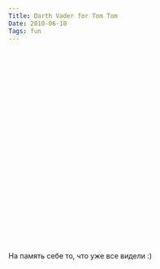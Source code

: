 ```yaml
---
Title: Darth Vader for Tom Tom
Date: 2010-06-10
Tags: fun
---
```


<object width="640" height="385"><param name="movie" value="http://www.youtube.com/v/2ljFfL-mL70&amp;hl=en_US&amp;fs=1&amp;"></param><param name="allowFullScreen" value="true"></param><param name="allowscriptaccess" value="always"></param><embed src="http://www.youtube.com/v/2ljFfL-mL70&amp;hl=en_US&amp;fs=1&amp;" type="application/x-shockwave-flash" allowscriptaccess="always" allowfullscreen="true" width="640" height="385"></embed></object>

На память себе то, что уже все видели :)